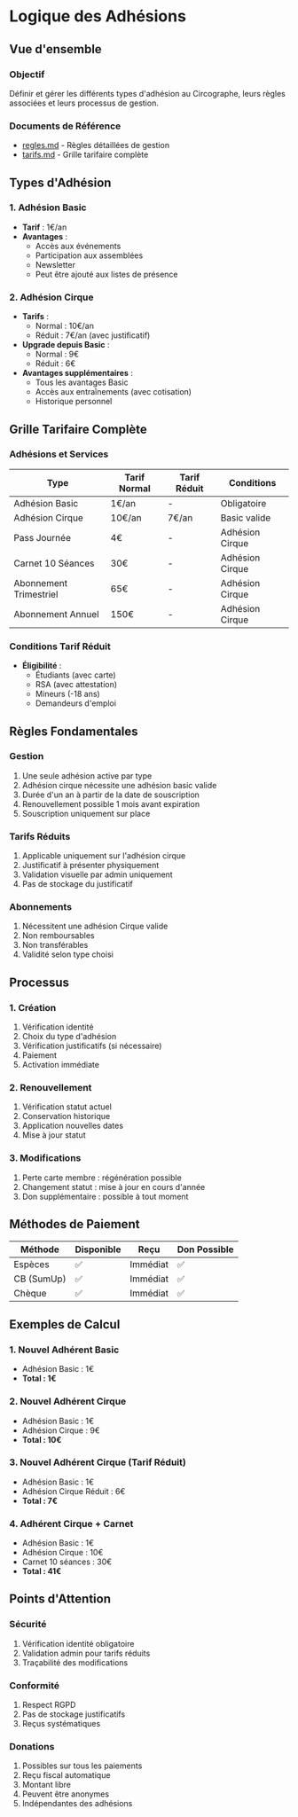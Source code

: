 # Logique des Adhésions

## Vue d'ensemble

### Objectif
Définir et gérer les différents types d'adhésion au Circographe, leurs règles associées et leurs processus de gestion.

### Documents de Référence
- [regles.md](./regles.md) - Règles détaillées de gestion
- [tarifs.md](./tarifs.md) - Grille tarifaire complète

## Types d'Adhésion

### 1. Adhésion Basic
- **Tarif** : 1€/an
- **Avantages** :
  * Accès aux événements
  * Participation aux assemblées
  * Newsletter
  * Peut être ajouté aux listes de présence

### 2. Adhésion Cirque
- **Tarifs** :
  * Normal : 10€/an
  * Réduit : 7€/an (avec justificatif)
- **Upgrade depuis Basic** :
  * Normal : 9€
  * Réduit : 6€
- **Avantages supplémentaires** :
  * Tous les avantages Basic
  * Accès aux entraînements (avec cotisation)
  * Historique personnel

## Grille Tarifaire Complète

### Adhésions et Services
| Type | Tarif Normal | Tarif Réduit | Conditions |
|------|--------------|--------------|------------|
| Adhésion Basic | 1€/an | - | Obligatoire |
| Adhésion Cirque | 10€/an | 7€/an | Basic valide |
| Pass Journée | 4€ | - | Adhésion Cirque |
| Carnet 10 Séances | 30€ | - | Adhésion Cirque |
| Abonnement Trimestriel | 65€ | - | Adhésion Cirque |
| Abonnement Annuel | 150€ | - | Adhésion Cirque |

### Conditions Tarif Réduit
- **Éligibilité** :
  * Étudiants (avec carte)
  * RSA (avec attestation)
  * Mineurs (-18 ans)
  * Demandeurs d'emploi

## Règles Fondamentales

### Gestion
1. Une seule adhésion active par type
2. Adhésion cirque nécessite une adhésion basic valide
3. Durée d'un an à partir de la date de souscription
4. Renouvellement possible 1 mois avant expiration
5. Souscription uniquement sur place

### Tarifs Réduits
1. Applicable uniquement sur l'adhésion cirque
2. Justificatif à présenter physiquement
3. Validation visuelle par admin uniquement
4. Pas de stockage du justificatif

### Abonnements
1. Nécessitent une adhésion Cirque valide
2. Non remboursables
3. Non transférables
4. Validité selon type choisi

## Processus

### 1. Création
1. Vérification identité
2. Choix du type d'adhésion
3. Vérification justificatifs (si nécessaire)
4. Paiement
5. Activation immédiate

### 2. Renouvellement
1. Vérification statut actuel
2. Conservation historique
3. Application nouvelles dates
4. Mise à jour statut

### 3. Modifications
1. Perte carte membre : régénération possible
2. Changement statut : mise à jour en cours d'année
3. Don supplémentaire : possible à tout moment

## Méthodes de Paiement

| Méthode | Disponible | Reçu | Don Possible |
|---------|------------|------|--------------|
| Espèces | ✅ | Immédiat | ✅ |
| CB (SumUp) | ✅ | Immédiat | ✅ |
| Chèque | ✅ | Immédiat | ✅ |

## Exemples de Calcul

### 1. Nouvel Adhérent Basic
- Adhésion Basic : 1€
- **Total : 1€**

### 2. Nouvel Adhérent Cirque
- Adhésion Basic : 1€
- Adhésion Cirque : 9€
- **Total : 10€**

### 3. Nouvel Adhérent Cirque (Tarif Réduit)
- Adhésion Basic : 1€
- Adhésion Cirque Réduit : 6€
- **Total : 7€**

### 4. Adhérent Cirque + Carnet
- Adhésion Basic : 1€
- Adhésion Cirque : 10€
- Carnet 10 séances : 30€
- **Total : 41€**

## Points d'Attention

### Sécurité
1. Vérification identité obligatoire
2. Validation admin pour tarifs réduits
3. Traçabilité des modifications

### Conformité
1. Respect RGPD
2. Pas de stockage justificatifs
3. Reçus systématiques

### Donations
1. Possibles sur tous les paiements
2. Reçu fiscal automatique
3. Montant libre
4. Peuvent être anonymes
5. Indépendantes des adhésions 